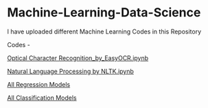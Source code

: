 # Machine-Learning-Data-Science

I have uploaded different Machine Learning Codes in this Repository

Codes - 
        
[Optical Character Recognition_by_EasyOCR.ipynb](OCR_by_EasyOCR.ipynb)					

[Natural Language Processing by NLTK.ipynb](NLP_by_NLTK.ipynb)

[All Regression Models]()

[All Classification Models]()

